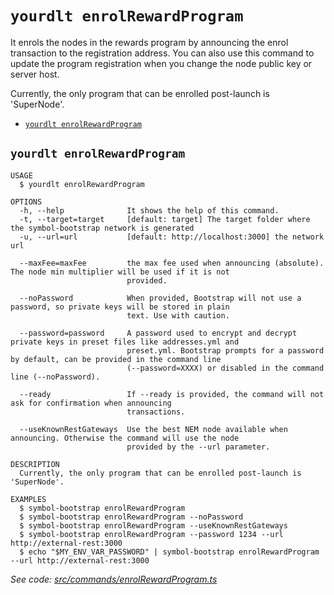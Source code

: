 `yourdlt enrolRewardProgram`
============================

It enrols the nodes in the rewards program by announcing the enrol transaction to the registration address.  You can also use this command to update the program registration when you change the node public key or server host.

Currently, the only program that can be enrolled post-launch is 'SuperNode'.

* [`yourdlt enrolRewardProgram`](#yourdlt-enrolrewardprogram)

## `yourdlt enrolRewardProgram`

```
USAGE
  $ yourdlt enrolRewardProgram

OPTIONS
  -h, --help              It shows the help of this command.
  -t, --target=target     [default: target] The target folder where the symbol-bootstrap network is generated
  -u, --url=url           [default: http://localhost:3000] the network url

  --maxFee=maxFee         the max fee used when announcing (absolute). The node min multiplier will be used if it is not
                          provided.

  --noPassword            When provided, Bootstrap will not use a password, so private keys will be stored in plain
                          text. Use with caution.

  --password=password     A password used to encrypt and decrypt private keys in preset files like addresses.yml and
                          preset.yml. Bootstrap prompts for a password by default, can be provided in the command line
                          (--password=XXXX) or disabled in the command line (--noPassword).

  --ready                 If --ready is provided, the command will not ask for confirmation when announcing
                          transactions.

  --useKnownRestGateways  Use the best NEM node available when announcing. Otherwise the command will use the node
                          provided by the --url parameter.

DESCRIPTION
  Currently, the only program that can be enrolled post-launch is 'SuperNode'.

EXAMPLES
  $ symbol-bootstrap enrolRewardProgram
  $ symbol-bootstrap enrolRewardProgram --noPassword
  $ symbol-bootstrap enrolRewardProgram --useKnownRestGateways
  $ symbol-bootstrap enrolRewardProgram --password 1234 --url http://external-rest:3000
  $ echo "$MY_ENV_VAR_PASSWORD" | symbol-bootstrap enrolRewardProgram --url http://external-rest:3000
```

_See code: [src/commands/enrolRewardProgram.ts](https://github.com/usingblockchain/yourdlt/blob/v0.4.4/src/commands/enrolRewardProgram.ts)_
